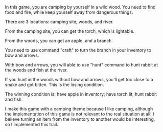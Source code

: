 In this game, you are camping by yourself in a wild wood. You need to find food and fire, while keep yourself away from dangerous things.

There are 3 locations: camping site, woods, and river.

From the camping site, you can get the torch, which is lightable.

From the woods, you can get an apple, and a branch.

You need to use command "craft" to turn the branch in your inventory to bow and arrows.

With bow and arrows, you will able to use "hunt" command to hunt rabbit at the woods and fish at the river.

If you hunt in the woods without bow and arrows, you'll get too close to a snake and got bitten. This is the losing condition.

The winning condition is: have apple in inventory; have torch lit; hunt rabbit and fish.

I make this game with a camping theme because I like camping, although the implementation of this game is not relevant to the real situation at all! I believe turning an item from the inventory to another would be interesting, so I implemented this trail.
